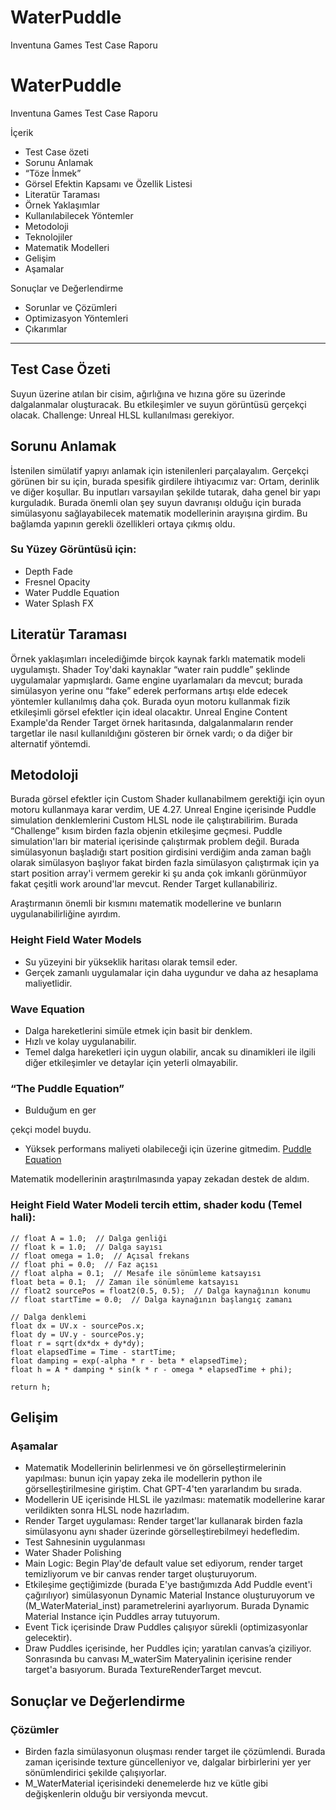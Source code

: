 # WaterPuddle
Inventuna Games Test Case Raporu

# WaterPuddle

Inventuna Games Test Case Raporu

İçerik
- Test Case özeti
- Sorunu Anlamak
- “Töze İnmek”
- Görsel Efektin Kapsamı ve Özellik Listesi
- Literatür Taraması
- Örnek Yaklaşımlar
- Kullanılabilecek Yöntemler
- Metodoloji
- Teknolojiler
- Matematik Modelleri
- Gelişim
- Aşamalar

Sonuçlar ve Değerlendirme
- Sorunlar ve Çözümleri
- Optimizasyon Yöntemleri
- Çıkarımlar

---

## Test Case Özeti
Suyun üzerine atılan bir cisim, ağırlığına ve hızına göre su üzerinde dalgalanmalar oluşturacak. Bu etkileşimler ve suyun görüntüsü gerçekçi olacak. Challenge: Unreal HLSL kullanılması gerekiyor.

## Sorunu Anlamak
İstenilen simülatif yapıyı anlamak için istenilenleri parçalayalım. Gerçekçi görünen bir su için, burada spesifik girdilere ihtiyacımız var: Ortam, derinlik ve diğer koşullar. Bu inputları varsayılan şekilde tutarak, daha genel bir yapı kurguladık. Burada önemli olan şey suyun davranışı olduğu için burada simülasyonu sağlayabilecek matematik modellerinin arayışına girdim. Bu bağlamda yapının gerekli özellikleri ortaya çıkmış oldu.

### Su Yüzey Görüntüsü için:
- Depth Fade
- Fresnel Opacity
- Water Puddle Equation
- Water Splash FX

## Literatür Taraması
Örnek yaklaşımları incelediğimde birçok kaynak farklı matematik modeli uygulamıştı. Shader Toy'daki kaynaklar “water rain puddle” şeklinde uygulamalar yapmışlardı. Game engine uyarlamaları da mevcut; burada simülasyon yerine onu “fake” ederek performans artışı elde edecek yöntemler kullanılmış daha çok. Burada oyun motoru kullanmak fizik etkileşimli görsel efektler için ideal olacaktır. Unreal Engine Content Example'da Render Target örnek haritasında, dalgalanmaların render targetlar ile nasıl kullanıldığını gösteren bir örnek vardı; o da diğer bir alternatif yöntemdi.

## Metodoloji
Burada görsel efektler için Custom Shader kullanabilmem gerektiği için oyun motoru kullanmaya karar verdim, UE 4.27. Unreal Engine içerisinde Puddle simulation denklemlerini Custom HLSL node ile çalıştırabilirim. Burada “Challenge” kısım birden fazla objenin etkileşime geçmesi. Puddle simulation'ları bir material içerisinde çalıştırmak problem değil. Burada simülasyonun başladığı start position girdisini verdiğim anda zaman bağlı olarak simülasyon başlıyor fakat birden fazla simülasyon çalıştırmak için ya start position array'i vermem gerekir ki şu anda çok imkanlı görünmüyor fakat çeşitli work around'lar mevcut. Render Target kullanabiliriz.

Araştırmanın önemli bir kısmını matematik modellerine ve bunların uygulanabilirliğine ayırdım.

### Height Field Water Models
- Su yüzeyini bir yükseklik haritası olarak temsil eder.
- Gerçek zamanlı uygulamalar için daha uygundur ve daha az hesaplama maliyetlidir.

### Wave Equation
- Dalga hareketlerini simüle etmek için basit bir denklem.
- Hızlı ve kolay uygulanabilir.
- Temel dalga hareketleri için uygun olabilir, ancak su dinamikleri ile ilgili diğer etkileşimler ve detaylar için yeterli olmayabilir.

### “The Puddle Equation”
- Bulduğum en ger

çekçi model buydu.
- Yüksek performans maliyeti olabileceği için üzerine gitmedim. [Puddle Equation](https://people.rit.edu/nsbsma/home/Puddles.html)

Matematik modellerinin araştırılmasında yapay zekadan destek de aldım.

### Height Field Water Modeli tercih ettim, shader kodu (Temel hali):
```hlsl
// float A = 1.0;  // Dalga genliği
// float k = 1.0;  // Dalga sayısı
// float omega = 1.0;  // Açısal frekans
// float phi = 0.0;  // Faz açısı
// float alpha = 0.1;  // Mesafe ile sönümleme katsayısı
float beta = 0.1;  // Zaman ile sönümleme katsayısı
// float2 sourcePos = float2(0.5, 0.5);  // Dalga kaynağının konumu
// float startTime = 0.0;  // Dalga kaynağının başlangıç zamanı

// Dalga denklemi
float dx = UV.x - sourcePos.x;
float dy = UV.y - sourcePos.y;
float r = sqrt(dx*dx + dy*dy);
float elapsedTime = Time - startTime;
float damping = exp(-alpha * r - beta * elapsedTime);
float h = A * damping * sin(k * r - omega * elapsedTime + phi);

return h;
```

## Gelişim
### Aşamalar
- Matematik Modellerinin belirlenmesi ve ön görselleştirmelerinin yapılması: bunun için yapay zeka ile modellerin python ile görselleştirilmesine giriştim. Chat GPT-4'ten yararlandım bu sırada.
- Modellerin UE içerisinde HLSL ile yazılması: matematik modellerine karar verildikten sonra HLSL node hazırladım.
- Render Target uygulaması: Render target'lar kullanarak birden fazla simülasyonu aynı shader üzerinde görselleştirebilmeyi hedefledim.
- Test Sahnesinin uygulanması
- Water Shader Polishing
- Main Logic: Begin Play'de default value set ediyorum, render target temizliyorum ve bir canvas render target oluşturuyorum.
- Etkileşime geçtiğimizde (burada E'ye bastığımızda Add Puddle event'i çağırılıyor) simülasyonun Dynamic Material Instance oluşturuyorum ve (M_WaterMaterial_inst) parametrelerini ayarlıyorum. Burada Dynamic Material Instance için Puddles array tutuyorum.
- Event Tick içerisinde Draw Puddles çalışıyor sürekli (optimizasyonlar gelecektir).
- Draw Puddles içerisinde, her Puddles için; yaratılan canvas’a çiziliyor. Sonrasında bu canvası M_waterSim Materyalinin içerisine render target'a basıyorum. Burada TextureRenderTarget mevcut.

## Sonuçlar ve Değerlendirme
### Çözümler
- Birden fazla simülasyonun oluşması render target ile çözümlendi. Burada zaman içerisinde texture güncelleniyor ve, dalgalar birbirlerini yer yer sönümlendirici şekilde çalışıyorlar.
- M_WaterMaterial içerisindeki denemelerde hız ve kütle gibi değişkenlerin olduğu bir versiyonda mevcut. 
